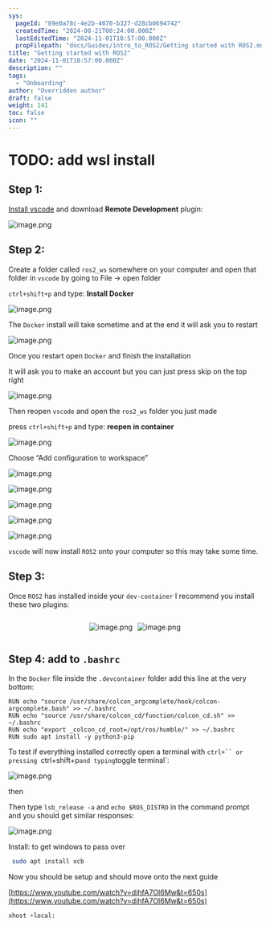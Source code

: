 ```yaml
---
sys:
  pageId: "89e0a78c-4e2b-4070-b327-d28cb0694742"
  createdTime: "2024-08-21T00:24:00.000Z"
  lastEditedTime: "2024-11-01T18:57:00.000Z"
  propFilepath: "docs/Guides/intro_to_ROS2/Getting started with ROS2.md"
title: "Getting started with ROS2"
date: "2024-11-01T18:57:00.000Z"
description: ""
tags:
  - "Onboarding"
author: "Overridden author"
draft: false
weight: 141
toc: false
icon: ""
---
```


# TODO: add wsl install

## Step 1:

[Install vscode](https://code.visualstudio.com/download) and download **Remote Development** plugin:

![image.png](https://prod-files-secure.s3.us-west-2.amazonaws.com/d518164a-d88e-44d1-a4ee-3adb3bd8bce0/efb52993-1881-4a40-b95e-6f020334f022/image.png?X-Amz-Algorithm=AWS4-HMAC-SHA256&X-Amz-Content-Sha256=UNSIGNED-PAYLOAD&X-Amz-Credential=ASIAZI2LB466SOR5ZCCY%2F20250201%2Fus-west-2%2Fs3%2Faws4_request&X-Amz-Date=20250201T190118Z&X-Amz-Expires=3600&X-Amz-Security-Token=IQoJb3JpZ2luX2VjEM7%2F%2F%2F%2F%2F%2F%2F%2F%2F%2FwEaCXVzLXdlc3QtMiJGMEQCICwDXm7DBz6FU4%2FBTmRAhcYglUsavZVPzdhwDEuQqEKXAiBORSQ7M5%2FmLNgKmQEMtjlcMxAuKFFBIMU%2BWSbcFheV2yqIBAjX%2F%2F%2F%2F%2F%2F%2F%2F%2F%2F8BEAAaDDYzNzQyMzE4MzgwNSIMPD1UQHoKd46fwcbFKtwDJpUvxkTmXczBtNg%2FaDl5WqoeQxt4cb1pKetl3taTaYwzCNd8hPLJBdNSs26UgW38ZwFbCOfs3Q4wjDil8HWCb4Hk%2FKKA%2FIkgkDC3KWxUmHHWiTK%2BL2yFTACqhp4f3dwPxhFBKvoKCdNitXPge1%2FQRBshtwlY5VIL%2F1yv%2FmoEGTeRF1vwDnJWpWP2%2BIyL5um9TZgD5sf1dWUGDjmRGjdxhJdAupt808OLwFkWefxpGwey%2FkuO%2FLmH8bDRPhggpIB7UdDd2cbPRlU22qFLaDXyKXNH2tXgfI2Avn5UzYpGXRUq57AFQ6s11PEe4IRgNALEbhHwtMI1nmwn83AW0JESByQwRmFga820B6JapcXzOyExxfMTuzIARZ2bPhYgzimRvVcWVYEcdKpFsVJOlaRUCbC99h4XqvIOwmftvUMSi2bZm4QqZMlN1RfFhoJGLZTMu3eK1bEVXtHdZy3JkwSw0CDlrFW7v2qc%2BqMRiQAHwVi4NCXDiE2kT2YVKy8VTjFEH5ALhI2%2BV69Te7%2Bz4c63ezM9w79JsljqR%2BkhrIPuVsoQp%2FeWp2JFkZ8q%2ByGsIL%2FUMFX7z35O26ncYiE7TFecPacQO4BCSpzrU9DmiNRbmgXR8%2FqOrddY5eY08TQwlMr4vAY6pgHoU0VtPcOlmNZ67tes%2FkvCY1nzLMA0EvlgJNd9CzdTwgevYh9EI3u4zl%2B3iGBr7sEpo0MPqQU1vjt%2FzGtp9jpa3kw%2BtiqS2n4JNaIPYDI%2BCwL1D8b2ytbkPCueRMbxzobGjnnsl095p2a%2FiTkCnwTUfV%2FIJTcLYKfJu1wMouIIxtUhZEkyKUMPumQbMoOe904uwePTTlwd0mDJJLDmNoWbeSBWljN0&X-Amz-Signature=872f853306343ce04420cfd7cb5dbc50e05ac04d55ec368d9f4fa8db98e253cf&X-Amz-SignedHeaders=host&x-id=GetObject)

## Step 2:

Create a folder called `ros2_ws` somewhere on your computer and open that folder in `vscode` by going to File → open folder 

`ctrl+shift+p` and type: **Install Docker**

![image.png](https://prod-files-secure.s3.us-west-2.amazonaws.com/d518164a-d88e-44d1-a4ee-3adb3bd8bce0/2269dc0e-1cd5-47ff-bceb-c04ad9b2eab0/image.png?X-Amz-Algorithm=AWS4-HMAC-SHA256&X-Amz-Content-Sha256=UNSIGNED-PAYLOAD&X-Amz-Credential=ASIAZI2LB466SOR5ZCCY%2F20250201%2Fus-west-2%2Fs3%2Faws4_request&X-Amz-Date=20250201T190118Z&X-Amz-Expires=3600&X-Amz-Security-Token=IQoJb3JpZ2luX2VjEM7%2F%2F%2F%2F%2F%2F%2F%2F%2F%2FwEaCXVzLXdlc3QtMiJGMEQCICwDXm7DBz6FU4%2FBTmRAhcYglUsavZVPzdhwDEuQqEKXAiBORSQ7M5%2FmLNgKmQEMtjlcMxAuKFFBIMU%2BWSbcFheV2yqIBAjX%2F%2F%2F%2F%2F%2F%2F%2F%2F%2F8BEAAaDDYzNzQyMzE4MzgwNSIMPD1UQHoKd46fwcbFKtwDJpUvxkTmXczBtNg%2FaDl5WqoeQxt4cb1pKetl3taTaYwzCNd8hPLJBdNSs26UgW38ZwFbCOfs3Q4wjDil8HWCb4Hk%2FKKA%2FIkgkDC3KWxUmHHWiTK%2BL2yFTACqhp4f3dwPxhFBKvoKCdNitXPge1%2FQRBshtwlY5VIL%2F1yv%2FmoEGTeRF1vwDnJWpWP2%2BIyL5um9TZgD5sf1dWUGDjmRGjdxhJdAupt808OLwFkWefxpGwey%2FkuO%2FLmH8bDRPhggpIB7UdDd2cbPRlU22qFLaDXyKXNH2tXgfI2Avn5UzYpGXRUq57AFQ6s11PEe4IRgNALEbhHwtMI1nmwn83AW0JESByQwRmFga820B6JapcXzOyExxfMTuzIARZ2bPhYgzimRvVcWVYEcdKpFsVJOlaRUCbC99h4XqvIOwmftvUMSi2bZm4QqZMlN1RfFhoJGLZTMu3eK1bEVXtHdZy3JkwSw0CDlrFW7v2qc%2BqMRiQAHwVi4NCXDiE2kT2YVKy8VTjFEH5ALhI2%2BV69Te7%2Bz4c63ezM9w79JsljqR%2BkhrIPuVsoQp%2FeWp2JFkZ8q%2ByGsIL%2FUMFX7z35O26ncYiE7TFecPacQO4BCSpzrU9DmiNRbmgXR8%2FqOrddY5eY08TQwlMr4vAY6pgHoU0VtPcOlmNZ67tes%2FkvCY1nzLMA0EvlgJNd9CzdTwgevYh9EI3u4zl%2B3iGBr7sEpo0MPqQU1vjt%2FzGtp9jpa3kw%2BtiqS2n4JNaIPYDI%2BCwL1D8b2ytbkPCueRMbxzobGjnnsl095p2a%2FiTkCnwTUfV%2FIJTcLYKfJu1wMouIIxtUhZEkyKUMPumQbMoOe904uwePTTlwd0mDJJLDmNoWbeSBWljN0&X-Amz-Signature=a6145880203010903c1d8a5d0c90ea85608720dabb34d1a207f28301c2e4272c&X-Amz-SignedHeaders=host&x-id=GetObject)

The `Docker` install will take sometime and at the end it will ask you to restart

![image.png](https://prod-files-secure.s3.us-west-2.amazonaws.com/d518164a-d88e-44d1-a4ee-3adb3bd8bce0/ed233f78-be33-4b1f-b89c-9c346c0e961e/image.png?X-Amz-Algorithm=AWS4-HMAC-SHA256&X-Amz-Content-Sha256=UNSIGNED-PAYLOAD&X-Amz-Credential=ASIAZI2LB466SOR5ZCCY%2F20250201%2Fus-west-2%2Fs3%2Faws4_request&X-Amz-Date=20250201T190118Z&X-Amz-Expires=3600&X-Amz-Security-Token=IQoJb3JpZ2luX2VjEM7%2F%2F%2F%2F%2F%2F%2F%2F%2F%2FwEaCXVzLXdlc3QtMiJGMEQCICwDXm7DBz6FU4%2FBTmRAhcYglUsavZVPzdhwDEuQqEKXAiBORSQ7M5%2FmLNgKmQEMtjlcMxAuKFFBIMU%2BWSbcFheV2yqIBAjX%2F%2F%2F%2F%2F%2F%2F%2F%2F%2F8BEAAaDDYzNzQyMzE4MzgwNSIMPD1UQHoKd46fwcbFKtwDJpUvxkTmXczBtNg%2FaDl5WqoeQxt4cb1pKetl3taTaYwzCNd8hPLJBdNSs26UgW38ZwFbCOfs3Q4wjDil8HWCb4Hk%2FKKA%2FIkgkDC3KWxUmHHWiTK%2BL2yFTACqhp4f3dwPxhFBKvoKCdNitXPge1%2FQRBshtwlY5VIL%2F1yv%2FmoEGTeRF1vwDnJWpWP2%2BIyL5um9TZgD5sf1dWUGDjmRGjdxhJdAupt808OLwFkWefxpGwey%2FkuO%2FLmH8bDRPhggpIB7UdDd2cbPRlU22qFLaDXyKXNH2tXgfI2Avn5UzYpGXRUq57AFQ6s11PEe4IRgNALEbhHwtMI1nmwn83AW0JESByQwRmFga820B6JapcXzOyExxfMTuzIARZ2bPhYgzimRvVcWVYEcdKpFsVJOlaRUCbC99h4XqvIOwmftvUMSi2bZm4QqZMlN1RfFhoJGLZTMu3eK1bEVXtHdZy3JkwSw0CDlrFW7v2qc%2BqMRiQAHwVi4NCXDiE2kT2YVKy8VTjFEH5ALhI2%2BV69Te7%2Bz4c63ezM9w79JsljqR%2BkhrIPuVsoQp%2FeWp2JFkZ8q%2ByGsIL%2FUMFX7z35O26ncYiE7TFecPacQO4BCSpzrU9DmiNRbmgXR8%2FqOrddY5eY08TQwlMr4vAY6pgHoU0VtPcOlmNZ67tes%2FkvCY1nzLMA0EvlgJNd9CzdTwgevYh9EI3u4zl%2B3iGBr7sEpo0MPqQU1vjt%2FzGtp9jpa3kw%2BtiqS2n4JNaIPYDI%2BCwL1D8b2ytbkPCueRMbxzobGjnnsl095p2a%2FiTkCnwTUfV%2FIJTcLYKfJu1wMouIIxtUhZEkyKUMPumQbMoOe904uwePTTlwd0mDJJLDmNoWbeSBWljN0&X-Amz-Signature=9d6257588a4c0463e8fad06ad9233c6ad8ac0bc92cfaa64a1286d86233568e1e&X-Amz-SignedHeaders=host&x-id=GetObject)

Once you restart open `Docker` and finish the installation

It will ask you to make an account but you can just press skip on the top right

![image.png](https://prod-files-secure.s3.us-west-2.amazonaws.com/d518164a-d88e-44d1-a4ee-3adb3bd8bce0/21010ad9-1659-4fd9-9f59-9932a09b2a3d/image.png?X-Amz-Algorithm=AWS4-HMAC-SHA256&X-Amz-Content-Sha256=UNSIGNED-PAYLOAD&X-Amz-Credential=ASIAZI2LB466SOR5ZCCY%2F20250201%2Fus-west-2%2Fs3%2Faws4_request&X-Amz-Date=20250201T190118Z&X-Amz-Expires=3600&X-Amz-Security-Token=IQoJb3JpZ2luX2VjEM7%2F%2F%2F%2F%2F%2F%2F%2F%2F%2FwEaCXVzLXdlc3QtMiJGMEQCICwDXm7DBz6FU4%2FBTmRAhcYglUsavZVPzdhwDEuQqEKXAiBORSQ7M5%2FmLNgKmQEMtjlcMxAuKFFBIMU%2BWSbcFheV2yqIBAjX%2F%2F%2F%2F%2F%2F%2F%2F%2F%2F8BEAAaDDYzNzQyMzE4MzgwNSIMPD1UQHoKd46fwcbFKtwDJpUvxkTmXczBtNg%2FaDl5WqoeQxt4cb1pKetl3taTaYwzCNd8hPLJBdNSs26UgW38ZwFbCOfs3Q4wjDil8HWCb4Hk%2FKKA%2FIkgkDC3KWxUmHHWiTK%2BL2yFTACqhp4f3dwPxhFBKvoKCdNitXPge1%2FQRBshtwlY5VIL%2F1yv%2FmoEGTeRF1vwDnJWpWP2%2BIyL5um9TZgD5sf1dWUGDjmRGjdxhJdAupt808OLwFkWefxpGwey%2FkuO%2FLmH8bDRPhggpIB7UdDd2cbPRlU22qFLaDXyKXNH2tXgfI2Avn5UzYpGXRUq57AFQ6s11PEe4IRgNALEbhHwtMI1nmwn83AW0JESByQwRmFga820B6JapcXzOyExxfMTuzIARZ2bPhYgzimRvVcWVYEcdKpFsVJOlaRUCbC99h4XqvIOwmftvUMSi2bZm4QqZMlN1RfFhoJGLZTMu3eK1bEVXtHdZy3JkwSw0CDlrFW7v2qc%2BqMRiQAHwVi4NCXDiE2kT2YVKy8VTjFEH5ALhI2%2BV69Te7%2Bz4c63ezM9w79JsljqR%2BkhrIPuVsoQp%2FeWp2JFkZ8q%2ByGsIL%2FUMFX7z35O26ncYiE7TFecPacQO4BCSpzrU9DmiNRbmgXR8%2FqOrddY5eY08TQwlMr4vAY6pgHoU0VtPcOlmNZ67tes%2FkvCY1nzLMA0EvlgJNd9CzdTwgevYh9EI3u4zl%2B3iGBr7sEpo0MPqQU1vjt%2FzGtp9jpa3kw%2BtiqS2n4JNaIPYDI%2BCwL1D8b2ytbkPCueRMbxzobGjnnsl095p2a%2FiTkCnwTUfV%2FIJTcLYKfJu1wMouIIxtUhZEkyKUMPumQbMoOe904uwePTTlwd0mDJJLDmNoWbeSBWljN0&X-Amz-Signature=606f76f61903c5a09f68dc60ae6c039abc9aa6abc0f7994ecdcb7afe8a3db98d&X-Amz-SignedHeaders=host&x-id=GetObject)

Then reopen `vscode` and open the `ros2_ws` folder you just made

press `ctrl+shift+p` and type: **reopen in container**

![image.png](https://prod-files-secure.s3.us-west-2.amazonaws.com/d518164a-d88e-44d1-a4ee-3adb3bd8bce0/4e93b8c2-41ad-488c-8095-c74205196118/image.png?X-Amz-Algorithm=AWS4-HMAC-SHA256&X-Amz-Content-Sha256=UNSIGNED-PAYLOAD&X-Amz-Credential=ASIAZI2LB466SOR5ZCCY%2F20250201%2Fus-west-2%2Fs3%2Faws4_request&X-Amz-Date=20250201T190118Z&X-Amz-Expires=3600&X-Amz-Security-Token=IQoJb3JpZ2luX2VjEM7%2F%2F%2F%2F%2F%2F%2F%2F%2F%2FwEaCXVzLXdlc3QtMiJGMEQCICwDXm7DBz6FU4%2FBTmRAhcYglUsavZVPzdhwDEuQqEKXAiBORSQ7M5%2FmLNgKmQEMtjlcMxAuKFFBIMU%2BWSbcFheV2yqIBAjX%2F%2F%2F%2F%2F%2F%2F%2F%2F%2F8BEAAaDDYzNzQyMzE4MzgwNSIMPD1UQHoKd46fwcbFKtwDJpUvxkTmXczBtNg%2FaDl5WqoeQxt4cb1pKetl3taTaYwzCNd8hPLJBdNSs26UgW38ZwFbCOfs3Q4wjDil8HWCb4Hk%2FKKA%2FIkgkDC3KWxUmHHWiTK%2BL2yFTACqhp4f3dwPxhFBKvoKCdNitXPge1%2FQRBshtwlY5VIL%2F1yv%2FmoEGTeRF1vwDnJWpWP2%2BIyL5um9TZgD5sf1dWUGDjmRGjdxhJdAupt808OLwFkWefxpGwey%2FkuO%2FLmH8bDRPhggpIB7UdDd2cbPRlU22qFLaDXyKXNH2tXgfI2Avn5UzYpGXRUq57AFQ6s11PEe4IRgNALEbhHwtMI1nmwn83AW0JESByQwRmFga820B6JapcXzOyExxfMTuzIARZ2bPhYgzimRvVcWVYEcdKpFsVJOlaRUCbC99h4XqvIOwmftvUMSi2bZm4QqZMlN1RfFhoJGLZTMu3eK1bEVXtHdZy3JkwSw0CDlrFW7v2qc%2BqMRiQAHwVi4NCXDiE2kT2YVKy8VTjFEH5ALhI2%2BV69Te7%2Bz4c63ezM9w79JsljqR%2BkhrIPuVsoQp%2FeWp2JFkZ8q%2ByGsIL%2FUMFX7z35O26ncYiE7TFecPacQO4BCSpzrU9DmiNRbmgXR8%2FqOrddY5eY08TQwlMr4vAY6pgHoU0VtPcOlmNZ67tes%2FkvCY1nzLMA0EvlgJNd9CzdTwgevYh9EI3u4zl%2B3iGBr7sEpo0MPqQU1vjt%2FzGtp9jpa3kw%2BtiqS2n4JNaIPYDI%2BCwL1D8b2ytbkPCueRMbxzobGjnnsl095p2a%2FiTkCnwTUfV%2FIJTcLYKfJu1wMouIIxtUhZEkyKUMPumQbMoOe904uwePTTlwd0mDJJLDmNoWbeSBWljN0&X-Amz-Signature=3a5c9895f60edbf22b1976b582b4de95df9060d79bbf0768b20547acd7a47e74&X-Amz-SignedHeaders=host&x-id=GetObject)

Choose “Add configuration to workspace”

![image.png](https://prod-files-secure.s3.us-west-2.amazonaws.com/d518164a-d88e-44d1-a4ee-3adb3bd8bce0/9560b282-5060-4989-ba37-97e7b2c22476/image.png?X-Amz-Algorithm=AWS4-HMAC-SHA256&X-Amz-Content-Sha256=UNSIGNED-PAYLOAD&X-Amz-Credential=ASIAZI2LB466SOR5ZCCY%2F20250201%2Fus-west-2%2Fs3%2Faws4_request&X-Amz-Date=20250201T190118Z&X-Amz-Expires=3600&X-Amz-Security-Token=IQoJb3JpZ2luX2VjEM7%2F%2F%2F%2F%2F%2F%2F%2F%2F%2FwEaCXVzLXdlc3QtMiJGMEQCICwDXm7DBz6FU4%2FBTmRAhcYglUsavZVPzdhwDEuQqEKXAiBORSQ7M5%2FmLNgKmQEMtjlcMxAuKFFBIMU%2BWSbcFheV2yqIBAjX%2F%2F%2F%2F%2F%2F%2F%2F%2F%2F8BEAAaDDYzNzQyMzE4MzgwNSIMPD1UQHoKd46fwcbFKtwDJpUvxkTmXczBtNg%2FaDl5WqoeQxt4cb1pKetl3taTaYwzCNd8hPLJBdNSs26UgW38ZwFbCOfs3Q4wjDil8HWCb4Hk%2FKKA%2FIkgkDC3KWxUmHHWiTK%2BL2yFTACqhp4f3dwPxhFBKvoKCdNitXPge1%2FQRBshtwlY5VIL%2F1yv%2FmoEGTeRF1vwDnJWpWP2%2BIyL5um9TZgD5sf1dWUGDjmRGjdxhJdAupt808OLwFkWefxpGwey%2FkuO%2FLmH8bDRPhggpIB7UdDd2cbPRlU22qFLaDXyKXNH2tXgfI2Avn5UzYpGXRUq57AFQ6s11PEe4IRgNALEbhHwtMI1nmwn83AW0JESByQwRmFga820B6JapcXzOyExxfMTuzIARZ2bPhYgzimRvVcWVYEcdKpFsVJOlaRUCbC99h4XqvIOwmftvUMSi2bZm4QqZMlN1RfFhoJGLZTMu3eK1bEVXtHdZy3JkwSw0CDlrFW7v2qc%2BqMRiQAHwVi4NCXDiE2kT2YVKy8VTjFEH5ALhI2%2BV69Te7%2Bz4c63ezM9w79JsljqR%2BkhrIPuVsoQp%2FeWp2JFkZ8q%2ByGsIL%2FUMFX7z35O26ncYiE7TFecPacQO4BCSpzrU9DmiNRbmgXR8%2FqOrddY5eY08TQwlMr4vAY6pgHoU0VtPcOlmNZ67tes%2FkvCY1nzLMA0EvlgJNd9CzdTwgevYh9EI3u4zl%2B3iGBr7sEpo0MPqQU1vjt%2FzGtp9jpa3kw%2BtiqS2n4JNaIPYDI%2BCwL1D8b2ytbkPCueRMbxzobGjnnsl095p2a%2FiTkCnwTUfV%2FIJTcLYKfJu1wMouIIxtUhZEkyKUMPumQbMoOe904uwePTTlwd0mDJJLDmNoWbeSBWljN0&X-Amz-Signature=c23e6e6bd5b6a85ae2002eea61d5da85936c6ba33a82a67515c28452c85ccd5f&X-Amz-SignedHeaders=host&x-id=GetObject)

![image.png](https://prod-files-secure.s3.us-west-2.amazonaws.com/d518164a-d88e-44d1-a4ee-3adb3bd8bce0/2ee63f81-886b-48e8-a553-dc6e5eac99e4/image.png?X-Amz-Algorithm=AWS4-HMAC-SHA256&X-Amz-Content-Sha256=UNSIGNED-PAYLOAD&X-Amz-Credential=ASIAZI2LB466SOR5ZCCY%2F20250201%2Fus-west-2%2Fs3%2Faws4_request&X-Amz-Date=20250201T190118Z&X-Amz-Expires=3600&X-Amz-Security-Token=IQoJb3JpZ2luX2VjEM7%2F%2F%2F%2F%2F%2F%2F%2F%2F%2FwEaCXVzLXdlc3QtMiJGMEQCICwDXm7DBz6FU4%2FBTmRAhcYglUsavZVPzdhwDEuQqEKXAiBORSQ7M5%2FmLNgKmQEMtjlcMxAuKFFBIMU%2BWSbcFheV2yqIBAjX%2F%2F%2F%2F%2F%2F%2F%2F%2F%2F8BEAAaDDYzNzQyMzE4MzgwNSIMPD1UQHoKd46fwcbFKtwDJpUvxkTmXczBtNg%2FaDl5WqoeQxt4cb1pKetl3taTaYwzCNd8hPLJBdNSs26UgW38ZwFbCOfs3Q4wjDil8HWCb4Hk%2FKKA%2FIkgkDC3KWxUmHHWiTK%2BL2yFTACqhp4f3dwPxhFBKvoKCdNitXPge1%2FQRBshtwlY5VIL%2F1yv%2FmoEGTeRF1vwDnJWpWP2%2BIyL5um9TZgD5sf1dWUGDjmRGjdxhJdAupt808OLwFkWefxpGwey%2FkuO%2FLmH8bDRPhggpIB7UdDd2cbPRlU22qFLaDXyKXNH2tXgfI2Avn5UzYpGXRUq57AFQ6s11PEe4IRgNALEbhHwtMI1nmwn83AW0JESByQwRmFga820B6JapcXzOyExxfMTuzIARZ2bPhYgzimRvVcWVYEcdKpFsVJOlaRUCbC99h4XqvIOwmftvUMSi2bZm4QqZMlN1RfFhoJGLZTMu3eK1bEVXtHdZy3JkwSw0CDlrFW7v2qc%2BqMRiQAHwVi4NCXDiE2kT2YVKy8VTjFEH5ALhI2%2BV69Te7%2Bz4c63ezM9w79JsljqR%2BkhrIPuVsoQp%2FeWp2JFkZ8q%2ByGsIL%2FUMFX7z35O26ncYiE7TFecPacQO4BCSpzrU9DmiNRbmgXR8%2FqOrddY5eY08TQwlMr4vAY6pgHoU0VtPcOlmNZ67tes%2FkvCY1nzLMA0EvlgJNd9CzdTwgevYh9EI3u4zl%2B3iGBr7sEpo0MPqQU1vjt%2FzGtp9jpa3kw%2BtiqS2n4JNaIPYDI%2BCwL1D8b2ytbkPCueRMbxzobGjnnsl095p2a%2FiTkCnwTUfV%2FIJTcLYKfJu1wMouIIxtUhZEkyKUMPumQbMoOe904uwePTTlwd0mDJJLDmNoWbeSBWljN0&X-Amz-Signature=052e2f2196e6aa94440b0338ac8505fdccbf995817b1fe1d47bf2673953c99ff&X-Amz-SignedHeaders=host&x-id=GetObject)

![image.png](https://prod-files-secure.s3.us-west-2.amazonaws.com/d518164a-d88e-44d1-a4ee-3adb3bd8bce0/ae1580b2-b048-407e-aed9-b584224a7a04/image.png?X-Amz-Algorithm=AWS4-HMAC-SHA256&X-Amz-Content-Sha256=UNSIGNED-PAYLOAD&X-Amz-Credential=ASIAZI2LB466SOR5ZCCY%2F20250201%2Fus-west-2%2Fs3%2Faws4_request&X-Amz-Date=20250201T190118Z&X-Amz-Expires=3600&X-Amz-Security-Token=IQoJb3JpZ2luX2VjEM7%2F%2F%2F%2F%2F%2F%2F%2F%2F%2FwEaCXVzLXdlc3QtMiJGMEQCICwDXm7DBz6FU4%2FBTmRAhcYglUsavZVPzdhwDEuQqEKXAiBORSQ7M5%2FmLNgKmQEMtjlcMxAuKFFBIMU%2BWSbcFheV2yqIBAjX%2F%2F%2F%2F%2F%2F%2F%2F%2F%2F8BEAAaDDYzNzQyMzE4MzgwNSIMPD1UQHoKd46fwcbFKtwDJpUvxkTmXczBtNg%2FaDl5WqoeQxt4cb1pKetl3taTaYwzCNd8hPLJBdNSs26UgW38ZwFbCOfs3Q4wjDil8HWCb4Hk%2FKKA%2FIkgkDC3KWxUmHHWiTK%2BL2yFTACqhp4f3dwPxhFBKvoKCdNitXPge1%2FQRBshtwlY5VIL%2F1yv%2FmoEGTeRF1vwDnJWpWP2%2BIyL5um9TZgD5sf1dWUGDjmRGjdxhJdAupt808OLwFkWefxpGwey%2FkuO%2FLmH8bDRPhggpIB7UdDd2cbPRlU22qFLaDXyKXNH2tXgfI2Avn5UzYpGXRUq57AFQ6s11PEe4IRgNALEbhHwtMI1nmwn83AW0JESByQwRmFga820B6JapcXzOyExxfMTuzIARZ2bPhYgzimRvVcWVYEcdKpFsVJOlaRUCbC99h4XqvIOwmftvUMSi2bZm4QqZMlN1RfFhoJGLZTMu3eK1bEVXtHdZy3JkwSw0CDlrFW7v2qc%2BqMRiQAHwVi4NCXDiE2kT2YVKy8VTjFEH5ALhI2%2BV69Te7%2Bz4c63ezM9w79JsljqR%2BkhrIPuVsoQp%2FeWp2JFkZ8q%2ByGsIL%2FUMFX7z35O26ncYiE7TFecPacQO4BCSpzrU9DmiNRbmgXR8%2FqOrddY5eY08TQwlMr4vAY6pgHoU0VtPcOlmNZ67tes%2FkvCY1nzLMA0EvlgJNd9CzdTwgevYh9EI3u4zl%2B3iGBr7sEpo0MPqQU1vjt%2FzGtp9jpa3kw%2BtiqS2n4JNaIPYDI%2BCwL1D8b2ytbkPCueRMbxzobGjnnsl095p2a%2FiTkCnwTUfV%2FIJTcLYKfJu1wMouIIxtUhZEkyKUMPumQbMoOe904uwePTTlwd0mDJJLDmNoWbeSBWljN0&X-Amz-Signature=4963a247d39ac4e30d69d61972314c30b335ffae2a52cf78d6aee045fdea52d4&X-Amz-SignedHeaders=host&x-id=GetObject)

![image.png](https://prod-files-secure.s3.us-west-2.amazonaws.com/d518164a-d88e-44d1-a4ee-3adb3bd8bce0/53255b28-f75e-430f-b9e3-c0ac8577e42b/image.png?X-Amz-Algorithm=AWS4-HMAC-SHA256&X-Amz-Content-Sha256=UNSIGNED-PAYLOAD&X-Amz-Credential=ASIAZI2LB466SOR5ZCCY%2F20250201%2Fus-west-2%2Fs3%2Faws4_request&X-Amz-Date=20250201T190118Z&X-Amz-Expires=3600&X-Amz-Security-Token=IQoJb3JpZ2luX2VjEM7%2F%2F%2F%2F%2F%2F%2F%2F%2F%2FwEaCXVzLXdlc3QtMiJGMEQCICwDXm7DBz6FU4%2FBTmRAhcYglUsavZVPzdhwDEuQqEKXAiBORSQ7M5%2FmLNgKmQEMtjlcMxAuKFFBIMU%2BWSbcFheV2yqIBAjX%2F%2F%2F%2F%2F%2F%2F%2F%2F%2F8BEAAaDDYzNzQyMzE4MzgwNSIMPD1UQHoKd46fwcbFKtwDJpUvxkTmXczBtNg%2FaDl5WqoeQxt4cb1pKetl3taTaYwzCNd8hPLJBdNSs26UgW38ZwFbCOfs3Q4wjDil8HWCb4Hk%2FKKA%2FIkgkDC3KWxUmHHWiTK%2BL2yFTACqhp4f3dwPxhFBKvoKCdNitXPge1%2FQRBshtwlY5VIL%2F1yv%2FmoEGTeRF1vwDnJWpWP2%2BIyL5um9TZgD5sf1dWUGDjmRGjdxhJdAupt808OLwFkWefxpGwey%2FkuO%2FLmH8bDRPhggpIB7UdDd2cbPRlU22qFLaDXyKXNH2tXgfI2Avn5UzYpGXRUq57AFQ6s11PEe4IRgNALEbhHwtMI1nmwn83AW0JESByQwRmFga820B6JapcXzOyExxfMTuzIARZ2bPhYgzimRvVcWVYEcdKpFsVJOlaRUCbC99h4XqvIOwmftvUMSi2bZm4QqZMlN1RfFhoJGLZTMu3eK1bEVXtHdZy3JkwSw0CDlrFW7v2qc%2BqMRiQAHwVi4NCXDiE2kT2YVKy8VTjFEH5ALhI2%2BV69Te7%2Bz4c63ezM9w79JsljqR%2BkhrIPuVsoQp%2FeWp2JFkZ8q%2ByGsIL%2FUMFX7z35O26ncYiE7TFecPacQO4BCSpzrU9DmiNRbmgXR8%2FqOrddY5eY08TQwlMr4vAY6pgHoU0VtPcOlmNZ67tes%2FkvCY1nzLMA0EvlgJNd9CzdTwgevYh9EI3u4zl%2B3iGBr7sEpo0MPqQU1vjt%2FzGtp9jpa3kw%2BtiqS2n4JNaIPYDI%2BCwL1D8b2ytbkPCueRMbxzobGjnnsl095p2a%2FiTkCnwTUfV%2FIJTcLYKfJu1wMouIIxtUhZEkyKUMPumQbMoOe904uwePTTlwd0mDJJLDmNoWbeSBWljN0&X-Amz-Signature=ca84ebc79628585cb81259a2631e97f5e436c4d6419caa33a96dd5a73514aeeb&X-Amz-SignedHeaders=host&x-id=GetObject)

![image.png](https://prod-files-secure.s3.us-west-2.amazonaws.com/d518164a-d88e-44d1-a4ee-3adb3bd8bce0/7c562767-5af9-4ffb-97d1-327bcdf4ee00/image.png?X-Amz-Algorithm=AWS4-HMAC-SHA256&X-Amz-Content-Sha256=UNSIGNED-PAYLOAD&X-Amz-Credential=ASIAZI2LB466SOR5ZCCY%2F20250201%2Fus-west-2%2Fs3%2Faws4_request&X-Amz-Date=20250201T190118Z&X-Amz-Expires=3600&X-Amz-Security-Token=IQoJb3JpZ2luX2VjEM7%2F%2F%2F%2F%2F%2F%2F%2F%2F%2FwEaCXVzLXdlc3QtMiJGMEQCICwDXm7DBz6FU4%2FBTmRAhcYglUsavZVPzdhwDEuQqEKXAiBORSQ7M5%2FmLNgKmQEMtjlcMxAuKFFBIMU%2BWSbcFheV2yqIBAjX%2F%2F%2F%2F%2F%2F%2F%2F%2F%2F8BEAAaDDYzNzQyMzE4MzgwNSIMPD1UQHoKd46fwcbFKtwDJpUvxkTmXczBtNg%2FaDl5WqoeQxt4cb1pKetl3taTaYwzCNd8hPLJBdNSs26UgW38ZwFbCOfs3Q4wjDil8HWCb4Hk%2FKKA%2FIkgkDC3KWxUmHHWiTK%2BL2yFTACqhp4f3dwPxhFBKvoKCdNitXPge1%2FQRBshtwlY5VIL%2F1yv%2FmoEGTeRF1vwDnJWpWP2%2BIyL5um9TZgD5sf1dWUGDjmRGjdxhJdAupt808OLwFkWefxpGwey%2FkuO%2FLmH8bDRPhggpIB7UdDd2cbPRlU22qFLaDXyKXNH2tXgfI2Avn5UzYpGXRUq57AFQ6s11PEe4IRgNALEbhHwtMI1nmwn83AW0JESByQwRmFga820B6JapcXzOyExxfMTuzIARZ2bPhYgzimRvVcWVYEcdKpFsVJOlaRUCbC99h4XqvIOwmftvUMSi2bZm4QqZMlN1RfFhoJGLZTMu3eK1bEVXtHdZy3JkwSw0CDlrFW7v2qc%2BqMRiQAHwVi4NCXDiE2kT2YVKy8VTjFEH5ALhI2%2BV69Te7%2Bz4c63ezM9w79JsljqR%2BkhrIPuVsoQp%2FeWp2JFkZ8q%2ByGsIL%2FUMFX7z35O26ncYiE7TFecPacQO4BCSpzrU9DmiNRbmgXR8%2FqOrddY5eY08TQwlMr4vAY6pgHoU0VtPcOlmNZ67tes%2FkvCY1nzLMA0EvlgJNd9CzdTwgevYh9EI3u4zl%2B3iGBr7sEpo0MPqQU1vjt%2FzGtp9jpa3kw%2BtiqS2n4JNaIPYDI%2BCwL1D8b2ytbkPCueRMbxzobGjnnsl095p2a%2FiTkCnwTUfV%2FIJTcLYKfJu1wMouIIxtUhZEkyKUMPumQbMoOe904uwePTTlwd0mDJJLDmNoWbeSBWljN0&X-Amz-Signature=aa4b49a5c05f6473a5eb896e8aadef4d8f45c93eb4c0e31f0e520f90373bce92&X-Amz-SignedHeaders=host&x-id=GetObject)

`vscode` will now install `ROS2` onto your computer so this may take some time.

## Step 3:

Once `ROS2` has installed inside your `dev-container` I recommend you install these two plugins:

<div style="display: flex;flex-direction: row; column-gap:10px; max-width: 630px;justify-content: center;">
<div>

![image.png](https://prod-files-secure.s3.us-west-2.amazonaws.com/d518164a-d88e-44d1-a4ee-3adb3bd8bce0/3fc3d550-5a54-4ba1-ba6b-faa01cdb7369/image.png?X-Amz-Algorithm=AWS4-HMAC-SHA256&X-Amz-Content-Sha256=UNSIGNED-PAYLOAD&X-Amz-Credential=ASIAZI2LB466666QSCBI%2F20250201%2Fus-west-2%2Fs3%2Faws4_request&X-Amz-Date=20250201T190119Z&X-Amz-Expires=3600&X-Amz-Security-Token=IQoJb3JpZ2luX2VjEM7%2F%2F%2F%2F%2F%2F%2F%2F%2F%2FwEaCXVzLXdlc3QtMiJIMEYCIQDCNFkvlvHtOgIqrQrzyvRAFpJZ8%2BXRAPUsGEg%2B9ifkZQIhAInqKan1PL9bT7F18FV2MHM8RyAXcmsD7VG0%2BHuOtnJuKogECNf%2F%2F%2F%2F%2F%2F%2F%2F%2F%2FwEQABoMNjM3NDIzMTgzODA1IgyJ%2BgoycdRLrcSscu4q3APBGKgeuJwp6Z84q%2B0c7VNhU7tpaYYPlPpUy7dyZLpuz5radI%2BgpcHObLIucJyoJUs%2BiTm8CfeZCSlR39qS1tbOmHLIWd7J8PJotqzGG1zB45n8ShgCi0Lpyr0rJtMC3irsyC2gKwTeLgWUaD5etNfWocYhCdAAry6di2WGyb%2F%2FjTocGM8Ey7V1SOEJRJwgN3LB8yCEWoIWlKRTqBtu31OcnM00C0YweI4M%2Br3kV%2B%2FIkHzMCey6mlQbjNhK%2FFZxNUGFcGNBqkkHhSblN5tDB64w0zGMaUsAmSHUJX0rsR%2FzxtWXbMjOYSGBQ84ef6UgkVsMZj%2BR2SqpoKEWUtIgTSlGAPPO99bZOk0SJye50o1bJgbyAJtJscfA9tqOGClqDdZvBTajqAn9FbMWceHLtp7IgTp2s%2FLjexvobvtsJOwXHnK9KMfmCEjteiYtj1sylC0mb0eYikIuxqkcvjglitcUo47b%2FCvYY1pSRyGuTKmKjAip4JY1f1W2QSx95KTsAHvGHgHc%2BpkLz9utzxH8d%2BE1xCNWPvzveSuaRslApOyqtRiofWIatF5iSl1FrCGLiMuqG1bQaMtuVQEJazC07kd1dITF8CQwgky7qLYDyTs0Qty52IzGDv79Dl1IvTCDxvi8BjqkAQpu9ooV0XjnqNWJfUTf2HZ5JcQ6NG7csUhgKQJmXLXaIIJvpXMdViGb9sY4fnIt02nVJx07L2jTy7f2ZTLPzCqSxpJwBYbMh2Ysw%2FB%2B0RkQY%2BT0Sd7S44WZ3Q7yD8QKfKMyrLoJ4uYjZ1bp49Oy7uizFJlh5%2B3Bh0ZEnQGBhn7eH7X7otpHV0eAhNWcQIH%2BRulbOCtdNym8PKmUwc2ezmdcBh6Y&X-Amz-Signature=aa108bce8b2a5aecfd5248b00cbe0b021c0dcffd4dffb91b2f267d1ad647182d&X-Amz-SignedHeaders=host&x-id=GetObject)

</div>
<div>

![image.png](https://prod-files-secure.s3.us-west-2.amazonaws.com/d518164a-d88e-44d1-a4ee-3adb3bd8bce0/d994cc66-13c2-4093-a5a3-f84cf4601a82/image.png?X-Amz-Algorithm=AWS4-HMAC-SHA256&X-Amz-Content-Sha256=UNSIGNED-PAYLOAD&X-Amz-Credential=ASIAZI2LB466ZXS7CJH4%2F20250201%2Fus-west-2%2Fs3%2Faws4_request&X-Amz-Date=20250201T190120Z&X-Amz-Expires=3600&X-Amz-Security-Token=IQoJb3JpZ2luX2VjEM7%2F%2F%2F%2F%2F%2F%2F%2F%2F%2FwEaCXVzLXdlc3QtMiJIMEYCIQCOdPeuk8IhFT3zXwf9LrpnK70zFbtiGximJCZvYFnYoQIhANUg06dF59EsRWTiombP4F0%2Bc3ZgpHSKsLGudwY8N2NsKogECNf%2F%2F%2F%2F%2F%2F%2F%2F%2F%2FwEQABoMNjM3NDIzMTgzODA1IgwLCBrFlHtXp%2FntQGYq3ANdap%2Fv6ksDuCcZ0jA52DlBsYxt3P0ivLIdTqOF5Zp%2Bjdd9GaANKqmSuJd6yKTkgDzcCoOJUMlpahLYab4dNXFCbdjf0LMS8Th3X9k45WeYi%2BrCAPTib9goZqiIuBLjHUTaWjbpBYKyJ1psaVTL2jkYHWxUNic7YsIlcLVRFrx4ofSm4IpL4fPeCCsu1is31BQzvJ8nx%2FAsl1auuwz3LiMzcqdLt58bhHTq2B%2Fm7a6my5DzYm2TxmUpSkDOug5ZARlT7RiFGu2Qa7PtE8%2B6JhEX1b0%2BrfW7YhzD%2FdNUzCrKlxRoCQXFOdLpvJN%2FaD1Fda1BINy6WJYThdIx1yyECCCPyutwgBTBLNaLNiHUivvzgsbLFD4c39VOV2WjLWXjUFBgbD3%2Fy96e0p7GBNpDgMFiIvQk%2B0CYbGPgCJ6Wp%2FcDH5QnBI56udfbLNyL%2BLLh%2FMkuERhv5nd0Rx2gfUMUU6SjE9XBTyBKz6Vg1GmsmYJ%2FClF7XKDANhewLp2I1prMhE5E4UdzW%2FT%2F9NZhavPXjHDawXuCfwn3NqM6HWucNARWxntwZqfaiCjUlRS%2FMxLrPUJB12DteKP7cv1KhTaTDx0xXNEuqNoao9I4rsntECFbYUWC%2FqxsvXxEHavRvTCfyPi8BjqkAS4uXzUctRNPbBNps3PGpusQIXfGYdS4KjeiiYJ6eY2uHWLbUP5P6zcL98G%2BqwG%2BYAfJ%2FzMDHPe6f3xi5WupR73NgePq0%2BSqHNbJkDvo5pCk8i3lKASOsBq7eHPyIrJxUx%2BXbEH6dh3AtEWTXh8rU84MjIjC4oy8djC9lwAyKtc03%2B4T7981B%2FEegiruwrVrJOBhrk3Iefa14j%2BoiGLOOGYi68W9&X-Amz-Signature=0e05e184136e55e69dd1951ae7a44b7e8abd19c2b25462bb36811530572ea2e6&X-Amz-SignedHeaders=host&x-id=GetObject)

</div>
</div>

## Step 4: add to `.bashrc`

In the `Docker` file inside the `.devcontainer` folder add this line at the very bottom: 

```docker
RUN echo "source /usr/share/colcon_argcomplete/hook/colcon-argcomplete.bash" >> ~/.bashrc
RUN echo "source /usr/share/colcon_cd/function/colcon_cd.sh" >> ~/.bashrc
RUN echo "export _colcon_cd_root=/opt/ros/humble/" >> ~/.bashrc
RUN sudo apt install -y python3-pip 
```

To test if everything installed correctly open a terminal with `ctrl+`` or pressing `ctrl+shift+p` and typing `toggle terminal`:

![image.png](https://prod-files-secure.s3.us-west-2.amazonaws.com/d518164a-d88e-44d1-a4ee-3adb3bd8bce0/6a4943d8-b04e-4c02-9a58-775f3384d1a5/image.png?X-Amz-Algorithm=AWS4-HMAC-SHA256&X-Amz-Content-Sha256=UNSIGNED-PAYLOAD&X-Amz-Credential=ASIAZI2LB466SOR5ZCCY%2F20250201%2Fus-west-2%2Fs3%2Faws4_request&X-Amz-Date=20250201T190118Z&X-Amz-Expires=3600&X-Amz-Security-Token=IQoJb3JpZ2luX2VjEM7%2F%2F%2F%2F%2F%2F%2F%2F%2F%2FwEaCXVzLXdlc3QtMiJGMEQCICwDXm7DBz6FU4%2FBTmRAhcYglUsavZVPzdhwDEuQqEKXAiBORSQ7M5%2FmLNgKmQEMtjlcMxAuKFFBIMU%2BWSbcFheV2yqIBAjX%2F%2F%2F%2F%2F%2F%2F%2F%2F%2F8BEAAaDDYzNzQyMzE4MzgwNSIMPD1UQHoKd46fwcbFKtwDJpUvxkTmXczBtNg%2FaDl5WqoeQxt4cb1pKetl3taTaYwzCNd8hPLJBdNSs26UgW38ZwFbCOfs3Q4wjDil8HWCb4Hk%2FKKA%2FIkgkDC3KWxUmHHWiTK%2BL2yFTACqhp4f3dwPxhFBKvoKCdNitXPge1%2FQRBshtwlY5VIL%2F1yv%2FmoEGTeRF1vwDnJWpWP2%2BIyL5um9TZgD5sf1dWUGDjmRGjdxhJdAupt808OLwFkWefxpGwey%2FkuO%2FLmH8bDRPhggpIB7UdDd2cbPRlU22qFLaDXyKXNH2tXgfI2Avn5UzYpGXRUq57AFQ6s11PEe4IRgNALEbhHwtMI1nmwn83AW0JESByQwRmFga820B6JapcXzOyExxfMTuzIARZ2bPhYgzimRvVcWVYEcdKpFsVJOlaRUCbC99h4XqvIOwmftvUMSi2bZm4QqZMlN1RfFhoJGLZTMu3eK1bEVXtHdZy3JkwSw0CDlrFW7v2qc%2BqMRiQAHwVi4NCXDiE2kT2YVKy8VTjFEH5ALhI2%2BV69Te7%2Bz4c63ezM9w79JsljqR%2BkhrIPuVsoQp%2FeWp2JFkZ8q%2ByGsIL%2FUMFX7z35O26ncYiE7TFecPacQO4BCSpzrU9DmiNRbmgXR8%2FqOrddY5eY08TQwlMr4vAY6pgHoU0VtPcOlmNZ67tes%2FkvCY1nzLMA0EvlgJNd9CzdTwgevYh9EI3u4zl%2B3iGBr7sEpo0MPqQU1vjt%2FzGtp9jpa3kw%2BtiqS2n4JNaIPYDI%2BCwL1D8b2ytbkPCueRMbxzobGjnnsl095p2a%2FiTkCnwTUfV%2FIJTcLYKfJu1wMouIIxtUhZEkyKUMPumQbMoOe904uwePTTlwd0mDJJLDmNoWbeSBWljN0&X-Amz-Signature=5b7cdc4b6381dae39b0bd96a90c37dfd7e93eecf49c260de71cf866557e69b4a&X-Amz-SignedHeaders=host&x-id=GetObject)

then 

Then type `lsb_release -a` and `echo $ROS_DISTRO` in the command prompt and you should get similar responses:

![image.png](https://prod-files-secure.s3.us-west-2.amazonaws.com/d518164a-d88e-44d1-a4ee-3adb3bd8bce0/3e635dec-a805-4e85-8b9e-d000e5b71a4e/image.png?X-Amz-Algorithm=AWS4-HMAC-SHA256&X-Amz-Content-Sha256=UNSIGNED-PAYLOAD&X-Amz-Credential=ASIAZI2LB466SOR5ZCCY%2F20250201%2Fus-west-2%2Fs3%2Faws4_request&X-Amz-Date=20250201T190118Z&X-Amz-Expires=3600&X-Amz-Security-Token=IQoJb3JpZ2luX2VjEM7%2F%2F%2F%2F%2F%2F%2F%2F%2F%2FwEaCXVzLXdlc3QtMiJGMEQCICwDXm7DBz6FU4%2FBTmRAhcYglUsavZVPzdhwDEuQqEKXAiBORSQ7M5%2FmLNgKmQEMtjlcMxAuKFFBIMU%2BWSbcFheV2yqIBAjX%2F%2F%2F%2F%2F%2F%2F%2F%2F%2F8BEAAaDDYzNzQyMzE4MzgwNSIMPD1UQHoKd46fwcbFKtwDJpUvxkTmXczBtNg%2FaDl5WqoeQxt4cb1pKetl3taTaYwzCNd8hPLJBdNSs26UgW38ZwFbCOfs3Q4wjDil8HWCb4Hk%2FKKA%2FIkgkDC3KWxUmHHWiTK%2BL2yFTACqhp4f3dwPxhFBKvoKCdNitXPge1%2FQRBshtwlY5VIL%2F1yv%2FmoEGTeRF1vwDnJWpWP2%2BIyL5um9TZgD5sf1dWUGDjmRGjdxhJdAupt808OLwFkWefxpGwey%2FkuO%2FLmH8bDRPhggpIB7UdDd2cbPRlU22qFLaDXyKXNH2tXgfI2Avn5UzYpGXRUq57AFQ6s11PEe4IRgNALEbhHwtMI1nmwn83AW0JESByQwRmFga820B6JapcXzOyExxfMTuzIARZ2bPhYgzimRvVcWVYEcdKpFsVJOlaRUCbC99h4XqvIOwmftvUMSi2bZm4QqZMlN1RfFhoJGLZTMu3eK1bEVXtHdZy3JkwSw0CDlrFW7v2qc%2BqMRiQAHwVi4NCXDiE2kT2YVKy8VTjFEH5ALhI2%2BV69Te7%2Bz4c63ezM9w79JsljqR%2BkhrIPuVsoQp%2FeWp2JFkZ8q%2ByGsIL%2FUMFX7z35O26ncYiE7TFecPacQO4BCSpzrU9DmiNRbmgXR8%2FqOrddY5eY08TQwlMr4vAY6pgHoU0VtPcOlmNZ67tes%2FkvCY1nzLMA0EvlgJNd9CzdTwgevYh9EI3u4zl%2B3iGBr7sEpo0MPqQU1vjt%2FzGtp9jpa3kw%2BtiqS2n4JNaIPYDI%2BCwL1D8b2ytbkPCueRMbxzobGjnnsl095p2a%2FiTkCnwTUfV%2FIJTcLYKfJu1wMouIIxtUhZEkyKUMPumQbMoOe904uwePTTlwd0mDJJLDmNoWbeSBWljN0&X-Amz-Signature=161429fa9d21882297cdd97e5c46e1509511f772677a56d799bf56855528db38&X-Amz-SignedHeaders=host&x-id=GetObject)

Install:  to get windows to pass over

```bash
 sudo apt install xcb
```

Now you should be setup and should move onto the next guide 

[https://www.youtube.com/watch?v=dihfA7Ol6Mw&t=650s](https://www.youtube.com/watch?v=dihfA7Ol6Mw&t=650s)

```python
xhost +local:
```

